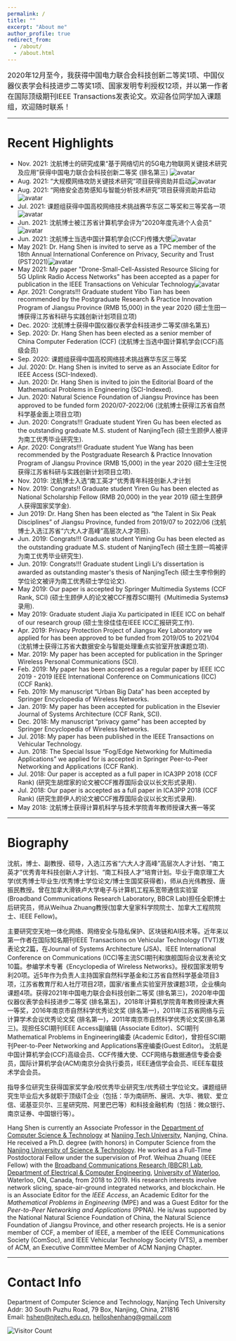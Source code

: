 ```yaml
---
permalink: /
title: ""
excerpt: "About me"
author_profile: true
redirect_from: 
  - /about/
  - /about.html
---
```


<font size="3">2020年12月至今，我获得中国电力联合会科技创新二等奖1项、中国仪器仪表学会科技进步二等奖1项、国家发明专利授权12项，并以第一作者在国际顶级期刊IEEE Transactions发表论文。欢迎各位同学加入课题组，欢迎随时联系！</font>

------

# Recent Highlights

- Nov. 2021:  沈航博士的研究成果“基于网络切片的5G电力物联网关键技术研究及应用”获得中国电力联合会科技创新二等奖 (排名第三) ![avatar](https://shen-hang.github.io//images/new.jpg)
- Aug. 2021: “大规模网络攻防关键技术研究”项目获得资助并启动![avatar](https://shen-hang.github.io//images/new.jpg)
- Aug. 2021: “网络安全态势感知与智能分析技术研究”项目获得资助并启动![avatar](https://shen-hang.github.io//images/new.jpg)
- Jul. 2021:  课题组获得中国高校网络技术挑战赛华东区二等奖和三等奖各一项![avatar](https://shen-hang.github.io//images/new.jpg)
- Jun. 2021: 沈航博士被江苏省计算机学会评为”2020年度先进个人会员“![avatar](https://shen-hang.github.io//images/new.jpg)
- Jun. 2021: 沈航博士当选中国计算机学会(CCF)传播大使![avatar](https://shen-hang.github.io//images/new.jpg)
- May  2021: Dr. Hang Shen is invited to serve as a TPC member of the 18th Annual International Conference on Privacy, Security and Trust (PST2021)![avatar](https://shen-hang.github.io//images/new.jpg)
- May  2021: My paper "Drone-Small-Cell-Assisted Resource Slicing for 5G Uplink Radio Access Networks" has been accepted as a paper for publication in the IEEE Transactions on Vehicular Technology![avatar](https://shen-hang.github.io//images/new.jpg)
- Apr. 2021: Congrats!!! Graduate student Yibo Tian has been recommended by the Postgraduate Research & Practice Innovation Program of Jiangsu Province (RMB 15,000) in the year 2020 (硕士生田一博获得江苏省科研与实践创新计划项目立项)
- Dec. 2020:  沈航博士获得中国仪器仪表学会科技进步二等奖(排名第五)
- Sep. 2020:  Dr. Hang Shen has been elected as a senior member of China Computer Federation (CCF) (沈航博士当选中国计算机学会(CCF)高级会员)
- Sep. 2020: 课题组获得中国高校网络技术挑战赛华东区三等奖
- Jul. 2020:  Dr. Hang Shen is invited to serve as an Associate Editor for IEEE Access (SCI-Indexed).
- Jun. 2020: Dr. Hang Shen is invited to join the Editorial Board of  the Mathematical Problems in Engineering (SCI-Indexed).
- Jun. 2020: Natural Science Foundation of Jiangsu Province has been approved to be funded form 2020/07-2022/06 (沈航博士获得江苏省自然科学基金面上项目立项)
- Jun. 2020: Congrats!!! Graduate student Yiren Gu has been elected as the outstanding graduate M.S. student of NanjingTech  (硕士生顾伊人被评为南工优秀毕业研究生). 
- Apr. 2020: Congrats!!! Graduate student Yue Wang has been recommended by the Postgraduate Research & Practice Innovation Program of Jiangsu Province (RMB 15,000) in the year 2020 (硕士生汪悦获得江苏省科研与实践创新计划项目立项).
- Nov. 2019: 沈航博士入选“南工英才”优秀青年科技创新人才计划
- Nov. 2019: Congrats!! Graduate student Yiren Gu has been elected as National Scholarship Fellow (RMB 20,000) in the year 2019 (硕士生顾伊人获得国家奖学金).
- Jun 2019: Dr. Hang Shen has been elected as “the Talent in Six Peak Disciplines” of Jiangsu Province, funded from 2019/07 to 2022/06 (沈航博士入选江苏省“六大人才高峰”高层次人才项目).  
- Jun. 2019: Congrats!!! Graduate student Yiming Gu has been elected as the outstanding graduate M.S. student of NanjingTech  (硕士生顾一鸣被评为南工优秀毕业研究生). 
- Jun. 2019: Congrats!!! Graduate student Lingli Li‘s dissertation is awarded as outstanding master's thesis of NanjingTech  (硕士生李伶俐的学位论文被评为南工优秀硕士学位论文). 
- May 2019: Our paper is accepted by Springer Multimedia Systems (CCF Rank, SCI) (硕士生顾伊人的论文被CCF推荐SCI期刊《Multimedia Systems》录用).
- May 2019: Graduate student Jiajia Xu participated in IEEE ICC on behalf of our research group (硕士生徐佳佳在IEEE ICC汇报研究工作).
- Apr. 2019: Privacy Protection Project of Jiangsu Key Laboratory we applied for has been approved to be funded from 2019/05 to 2021/04 (沈航博士获得江苏省大数据安全与智能处理重点实验室开放课题立项).
- Mar. 2019: My paper has been accepted for publication in the Springer Wireless Personal Communications (SCI).
- Feb. 2019: My paper has been accepred as a regular paper by  IEEE ICC 2019 - 2019 IEEE International Conference on Communications (ICC) (CCF Rank).
- Feb. 2019: My manuscript “Urban Big Data” has been accepted by Springer Encyclopedia of Wireless Networks.
- Jan. 2019: My paper has been accepted for publication in the Elsevier Journal of Systems Architecture (CCF Rank, SCI).
- Dec. 2018: My manuscript “privacy game” has been accepted by Springer Encyclopedia of Wireless Networks.
- Jul. 2018: My paper  has been published in the IEEE Transactions on Vehicular Technology.
- Jun. 2018: The Special Issue “Fog/Edge Networking for Multimedia Applications” we applied for is accepted in Springer Peer-to-Peer Networking and Applications (CCF Rank).
- Jul. 2018: Our paper is accepted as a full paper in ICA3PP 2018 (CCF Rank) (研究生胡煜家的论文被CCF推荐国际会议以长文形式录用). 
- Jul. 2018: Our paper is accepted as a full paper in ICA3PP 2018 (CCF Rank) (研究生顾伊人的论文被CCF推荐国际会议以长文形式录用). 
- May 2018: 沈航博士获得计算机科学与技术学院青年教师授课大赛一等奖

------

# Biography

沈航，博士、副教授、硕导，入选江苏省“六大人才高峰”高层次人才计划、“南工英才”优秀青年科技创新人才计划、“南工科技人才”培育计划。毕业于南京理工大学(优秀博士毕业生/优秀博士学位论文/博士生国奖获得者)，师从白光伟教授、唐振民教授。曾在加拿大滑铁卢大学电子与计算机工程系宽带通信实验室(Broadband Communications Research Laboratory, BBCR Lab)担任全职博士后研究员，师从Weihua Zhuang教授(加拿大皇家科学院院士、加拿大工程院院士、IEEE Fellow)。

主要研究空天地一体化网络、网络安全与隐私保护、区块链和AI技术等。近年来以第一作者在国际知名期刊IEEE Transactions on Vehicular Technology (TVT)发表论文2篇，在Journal of Systems Architecture (JSA)、IEEE International Conference on Communications (ICC)等主流SCI期刊和旗舰国际会议发表论文10篇。参编学术专著《Encyclopedia of Wireless Networks》。授权国家发明专利20项。近5年作为负责人主持国家自然科学基金和江苏省自然科学基金项目3项，江苏省教育厅和人社厅项目2项，国家/省重点实验室开放课题3项，企业横向课题4项。获得2021年中国电力联合会科技创新二等奖 (排名第三)，2020年中国仪器仪表学会科技进步二等奖 (排名第五)，2018年计算机学院青年教师授课大赛一等奖，2016年南京市自然科学优秀论文奖 (排名第一)，2011年江苏省网络与云计算学术会议优秀论文奖 (排名第一)，2011年南京市自然科学优秀论文奖(排名第三)。现担任SCI期刊IEEE Access副编辑 (Associate Editor)、SCI期刊Mathematical Problems in Engineering编委 (Academic Editor)，曾担任SCI期刊Peer-to-Peer Networking and Applications客座编委(Guest Editor)。 沈航是中国计算机学会(CCF)高级会员、CCF传播大使、CCF网络与数据通信专委会委员，国际计算机学会(ACM)南京分会执行委员，IEEE通信学会会员、IEEE车载技术学会会员。

指导多位研究生获得国家奖学金/校优秀毕业研究生/优秀硕士学位论文。课题组研究生毕业后大多就职于顶级IT企业（包括：华为南研所、展讯、大华、微软、爱立信、诺基亚贝尔、三星研究院、阿里巴巴等）和科技金融机构（包括：微众银行、南京证券、中国银行等）。

Hang Shen is currently an Associate Professor in the [Department of Computer Science & Technology](http://cise.njtech.edu.cn/) at [Nanjing Tech University](http://www.njtech.edu.cn/), Nanjing, China. He received a Ph.D. degree (with honors) in Computer Science from the [Nanjing University of Science & Technology](http://www.njust.edu.cn/). He worked as a Full-Time Postdoctoral Fellow under the supervision of Prof. Weihua Zhuang (IEEE Fellow)  with the [Broadband Communications Research (BBCR) Lab](https://uwaterloo.ca/broadband-communications-research-lab/), [Department of Electrical & Computer Engineering](https://ece.uwaterloo.ca/Home/), [University of Waterloo](https://uwaterloo.ca/), Waterloo, ON, Canada, from 2018 to 2019. His research interests involve network slicing, space-air-ground integrated networks, and blockchain. He is an Associate Editor for the *IEEE Access*, an Academic Editor for the *Mathematical Problems in Engineering* (MPE) and was a Guest Editor for the *Peer-to-Peer Networking and Applications* (PPNA).  He is/was supported by the National Natural Science Foundation of China, the Natural Science Foundation of Jiangsu Province, and other research projects. He is a senior member of CCF, a member of IEEE, a member of the IEEE Communications Society (ComSoc), and IEEE Vehicular Technology Society (VTS), a member of ACM, an Executive Committee Member of ACM Nanjing Chapter.

------

Contact Info
======

Department of Computer Science and Technology, Nanjing Tech University<br/>
Addr: 30 South Puzhu Road, 79 Box, Nanjing, China, 211816 <br/>
Email: hshen@njtech.edu.cn, helloshenhang@gmail.com


![Visitor Count](https://profile-counter.glitch.me/shen-hang/count.svg)